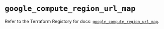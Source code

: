# `google_compute_region_url_map`

Refer to the Terraform Registory for docs: [`google_compute_region_url_map`](https://registry.terraform.io/providers/hashicorp/google-beta/4.65.0/docs/resources/google_compute_region_url_map).
